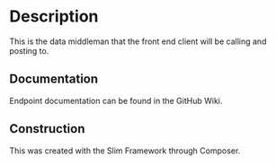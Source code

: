 # Description

This is the data middleman that the front end client will be calling and posting to.

## Documentation

Endpoint documentation can be found in the GitHub Wiki.

## Construction

This was created with the Slim Framework through Composer.
